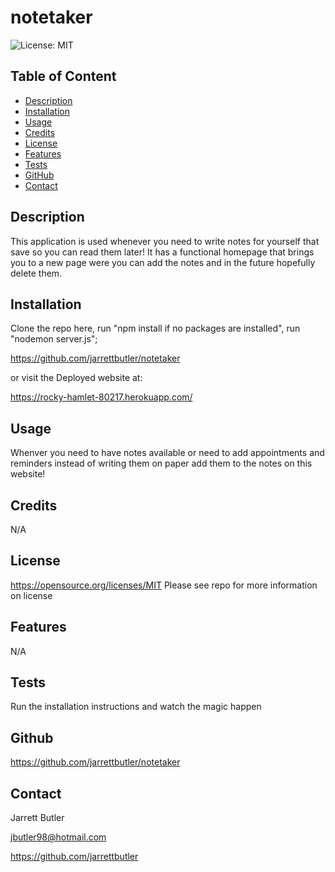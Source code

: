 # notetaker

![License: MIT](https://img.shields.io/badge/License-MIT-yellow.svg)
        
## Table of Content
* [Description](#description)
* [Installation](#installation)
* [Usage](#usage)
* [Credits](#credits)
* [License](#license)
* [Features](#features)
* [Tests](#tests)
* [GitHub](#github)
* [Contact](#contact)

## Description
This application is used whenever you need to write notes for yourself that save so you can read them later! It has a functional homepage that brings you to a new page were you can add the notes and in the future hopefully delete them. 

## Installation
Clone the repo here, run "npm install if no packages are installed", run "nodemon server.js";

https://github.com/jarrettbutler/notetaker

or visit the Deployed website at:

https://rocky-hamlet-80217.herokuapp.com/



## Usage
Whenver you need to have notes available or need to add appointments and reminders instead of writing them on paper add them to the notes on this website!

## Credits
N/A

## License
https://opensource.org/licenses/MIT
Please see repo for more information on license

## Features
N/A

## Tests
Run the installation instructions and watch the magic happen

## Github
https://github.com/jarrettbutler/notetaker

## Contact
Jarrett Butler

jbutler98@hotmail.com

https://github.com/jarrettbutler
 